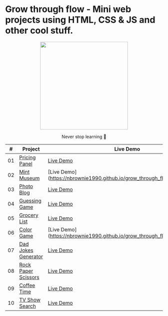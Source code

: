 #  Grow through flow - Mini web projects using HTML, CSS &amp; JS and other cool stuff. 


<div align="center"> <img src="https://media.giphy.com/media/3o7aCScwdMAohPCq76/giphy.gif" width="280px" height="280px">


 Never stop learning 🌱
 

|  #  | Project                                                                                                                     | Live Demo                                                                         |
| :-: | --------------------------------------------------------------------------------------------------------------------------- | --------------------------------------------------------------------------------- |
| 01  | [Pricing Panel](https://github.com/nbrownie1990/grow_through_flow/tree/main/pricing_panel)                             | [Live Demo](https://nbrownie1990.github.io/grow_through_flow/pricing_panel/)               |
| 02  | [Mint Museum](https://github.com/nbrownie1990/grow_through_flow/tree/main/mint_museum)                       | [Live Demo](https://nbrownie1990.github.io/grow_through_flow/mint_museum/     |
| 03  | [Photo Blog](https://github.com/nbrownie1990/grow_through_flow/tree/main/photoblog)                               | [Live Demo](https://nbrownie1990.github.io/grow_through_flow/photoblog/)                |
| 04  | [Guessing Game](https://github.com/nbrownie1990/grow_through_flow/tree/main/guessing_game)                          | [Live Demo](https://nbrownie1990.github.io/grow_through_flow/guessing_game/)              |
| 05  | [Grocery List](https://github.com/nbrownie1990/grow_through_flow/tree/main/grocery_list)                               | [Live Demo](https://nbrownie1990.github.io/grow_through_flow/grocery_list/)                   |
| 06  | [Color Game](https://github.com/nbrownie1990/grow_through_flow/tree/main/color_game)                           | [Live Demo](https://nbrownie1990.github.io/grow_through_flow/color_game/               |
| 07  | [Dad Jokes Generator](https://github.com/nbrownie1990/grow_through_flow/tree/main/dad_jokes_via_API)                       | [Live Demo](https://nbrownie1990.github.io/grow_through_flow/dad_jokes_via_API/)              |
| 08  | [Rock Paper Scissors](https://github.com/nbrownie1990/grow_through_flow/tree/main/rock_paper_scissors)                                         | [Live Demo](https://nbrownie1990.github.io/grow_through_flow/rock_paper_scissors/)                      |
| 09  | [Coffee Time](https://github.com/nbrownie1990/grow_through_flow/tree/main/coffeetime)                                     | [Live Demo](https://nbrownie1990.github.io/grow_through_flow/coffeetime/)                      |
| 10  | [TV Show Search](https://github.com/nbrownie1990/grow_through_flow/tree/main/tv_show_search)                                         | [Live Demo](https://nbrownie1990.github.io/grow_through_flow/tv_show_search/)                       |





